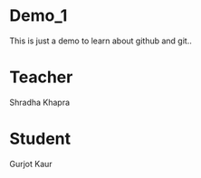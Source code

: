 # Demo_1
This is just a demo to learn about github and git..

# Teacher
Shradha Khapra

# Student
Gurjot Kaur